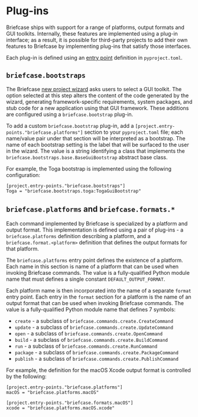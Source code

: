 # Plug-ins

Briefcase ships with support for a range of platforms, output formats
and GUI toolkits. Internally, these features are implemented using a
plug-in interface; as a result, it is possible for third-party projects
to add their own features to Briefcase by implementing plug-ins that
satisfy those interfaces.

Each plug-in is defined using an [entry
point](https://packaging.python.org/en/latest/specifications/entry-points/)
definition in `pyproject.toml`.

## `briefcase.bootstraps`

The Briefcase
[new project wizard](reference/commands/new) asks users to select a GUI toolkit. The option selected at
this step alters the content of the code generated by the wizard,
generating framework-specific requirements, system packages, and stub
code for a new application using that GUI framework. These additions are
configured using a `briefcase.bootstrap` plug-in.

To add a custom `briefcase.bootstrap` plug-in, add a
`[project.entry-points."briefcase.platforms"]` section to your
`pyproject.toml` file; each name/value pair under that section will be
interpreted as a bootstrap. The name of each bootstrap setting is the
label that will be surfaced to the user in the wizard. The value is a
string identifying a class that implements the
`briefcase.bootstraps.base.BaseGuiBootstrap` abstract base class.

For example, the Toga bootstrap is implemented using the following
configuration:

    [project.entry-points."briefcase.bootstraps"]
    Toga = "briefcase.bootstraps.toga:TogaGuiBootstrap"

## `briefcase.platforms` and `briefcase.formats.*`

Each command implemented by Briefcase is specialized by a platform and
output format. This implementation is defined using a pair of plug-ins -
a `briefcase.platforms` definition describing a platform, and a
`briefcase.format.<platform>` definition that defines the output formats
for that platform.

The `briefcase.platforms` entry point defines the existence of a
platform. Each name in this section is name of a platform that can be
used when invoking Briefcase commands. The value is a fully-qualified
Python module name that must defines a single constant
`DEFAULT_OUTPUT_FORMAT`.

Each platform name is then incorporated into the name of a separate
`format` entry point. Each entry in the `format` section for a platform
is the name of an output format that can be used when invoking Briefcase
commands. The value is a fully-qualified Python module name that defines
7 symbols:

- `create` - a subclass of `briefcase.commands.create.CreateCommand`
- `update` - a subclass of `briefcase.commands.create.UpdateCommand`
- `open` - a subclass of `briefcase.commands.create.OpenCommand`
- `build` - a subclass of `briefcase.commands.create.BuildCommand`
- `run` - a subclass of `briefcase.commands.create.RunCommand`
- `package` - a subclass of `briefcase.commands.create.PackageCommand`
- `publish` - a subclass of `briefcase.commands.create.PublishCommand`

For example, the definition for the macOS Xcode output format is
controlled by the following:

    [project.entry-points."briefcase.platforms"]
    macOS = "briefcase.platforms.macOS"

    [project.entry-points."briefcase.formats.macOS"]
    xcode = "briefcase.platforms.macOS.xcode"
